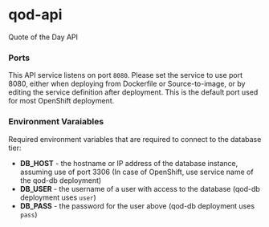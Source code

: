 # qod-api

Quote of the Day API

### Ports
This API service listens on port `8080`. Please set the service to use port 8080, either when deploying from Dockerfile or Source-to-image, or by editing the service definition after deployment. This is the default port used for most OpenShift deployment.

### Environment Varaiables
Required environment variables that are required to connect to the database tier:
- **DB_HOST** - the hostname or IP address of the database instance, assuming use of port 3306 (In case of OpenShift, use service name of the qod-db deployment)
- **DB_USER** - the username of a user with access to the database (qod-db deployment uses `user`)
- **DB_PASS** - the password for the user above (qod-db deployment uses `pass`)
